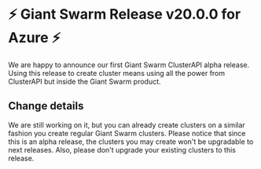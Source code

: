 # :zap: Giant Swarm Release v20.0.0 for Azure :zap:

We are happy to announce our first Giant Swarm ClusterAPI alpha release.
Using this release to create cluster means using all the power from ClusterAPI but inside the Giant Swarm product.

## Change details

We are still working on it, but you can already create clusters on a similar fashion you create regular Giant Swarm clusters.
Please notice that since this is an alpha release, the clusters you may create won't be upgradable to next releases.
Also, please don't upgrade your existing clusters to this release.

